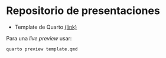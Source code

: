 # Repositorio de presentaciones

- Template de Quarto [(link)](https://github.com/datos-Fundar/quarto-template)

Para una _live preview_ usar:
```bash
quarto preview template.qmd
```
